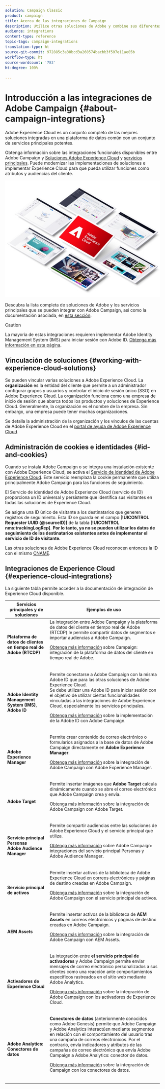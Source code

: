 ```yaml
---
solution: Campaign Classic
product: campaign
title: Acerca de las integraciones de Campaign
description: Utilice otras soluciones de Adobe y combine sus diferentes capacidades con Campaign.
audience: integrations
content-type: reference
topic-tags: campaign-integrations
translation-type: ht
source-git-commit: 972885c3a38bcd3a260574bacbb3f507e11ae05b
workflow-type: ht
source-wordcount: '783'
ht-degree: 100%

---
```



# Introducción a las integraciones de Adobe Campaign {#about-campaign-integrations}

Adobe Experience Cloud es un conjunto completo de las mejores soluciones integradas en una plataforma de datos común con un conjunto de servicios principales potentes.

Obtenga información sobre las integraciones funcionales disponibles entre Adobe Campaign y [Soluciones Adobe Experience Cloud](https://docs.adobe.com/content/help/es-ES/core-services/interface/marketing-cloud-integrations.html) y [servicios principales](https://docs.adobe.com/content/help/es-ES/core-services/interface/about-core-services/core-services.html). Puede modernizar las implementaciones de soluciones e implementar Experience Cloud para que pueda utilizar funciones como atributos y audiencias del cliente.

![](assets/ExCloud-solutions.png)

Descubra la lista completa de soluciones de Adobe y los servicios principales que se pueden integrar con Adobe Campaign, así como la documentación asociada, en [esta sección](#experience-cloud-integrations).

>[!CAUTION]
>
>La mayoría de estas integraciones requieren implementar Adobe Identity Management System (IMS) para iniciar sesión con Adobe ID. [Obtenga más información en esta página](../../integrations/using/about-adobe-id.md).


## Vinculación de soluciones {#working-with-experience-cloud-solutions}

Se pueden vincular varias soluciones a Adobe Experience Cloud. La **organización** es la entidad del cliente que permite a un administrador configurar grupos y usuarios y controlar el inicio de sesión único (SSO) en Adobe Experience Cloud. La organización funciona como una empresa de inicio de sesión que abarca todos los productos y soluciones de Experience Cloud. Generalmente, la organización es el nombre de la empresa. Sin embargo, una empresa puede tener muchas organizaciones.

Se detalla la administración de la organización y los vínculos de las cuentas de Adobe Experience Cloud en el [portal de ayuda de Adobe Experience Cloud](https://docs.adobe.com/content/help/es-ES/core-services/interface/manage-users-and-products/organizations.html).

## Administración de cookies e identidades {#id-and-cookies}

Cuando se instala Adobe Campaign o se integra una instalación existente con Adobe Experience Cloud, se activa el [Servicio de identidad de Adobe Experience Cloud](https://docs.adobe.com/content/help/es-ES/id-service/using/home.html). Este servicio reemplaza la cookie permanente que utiliza principalmente Adobe Campaign para las funciones de seguimiento.

El Servicio de identidad de Adobe Experience Cloud (servicio de ID) proporciona un ID universal y persistente que identifica sus visitantes en todas las soluciones de Experience Cloud.

Se asigna una ID único de visitante a los destinatarios que generen registros de seguimiento. Esta ID se guarda en el campo **[!UICONTROL Requester UUID (@sourceID)]** de la tabla **[!UICONTROL nms:trackingLogRcp]**. **Por lo tanto, ya no se pueden utilizar los datos de seguimiento de los destinatarios existentes antes de implementar el servicio de ID de visitante**.

Las otras soluciones de Adobe Experience Cloud reconocen entonces la ID con el mismo [CNAME](https://docs.adobe.com/content/help/es-ES/id-service/using/reference/analytics-reference/cname.html).

## Integraciones de Experience Cloud {#experience-cloud-integrations}

La siguiente tabla permite acceder a la documentación de integración de Experience Cloud disponible.

<table> 
 <thead> 
  <tr> 
   <th> Servicios principales y de soluciones<br /> </th> 
   <th> Ejemplos de uso<br /> </th> 
  </tr> 
 </thead> 
 <tbody> 
  <tr> 
   <td> <strong>Plataforma de datos de clientes en tiempo real de Adobe (RTCDP)</strong><br /> </td> 
   <td> La integración entre Adobe Campaign y la plataforma de datos del cliente en tiempo real de Adobe (RTCDP) le permite compartir datos de segmentos e importar audiencias a Adobe Campaign.<br /> <p><a href="https://docs.adobe.com/content/help/es-ES/experience-platform/rtcdp/destinations/destinations-cat/adobe-destinations/adobe-campaign-destination.html">Obtenga más información</a> sobre Campaign: integración de la plataforma de datos del cliente en tiempo real de Adobe.</p><br /> </td> 
  </tr> 
  <tr> 
   <td> <strong>Adobe Identity Management System (IMS), Adobe ID</strong><br /> </td> 
   <td> Permite conectarse a Adobe Campaign con la misma Adobe ID que para las otras soluciones de Adobe Experience Cloud.<br /> Se debe utilizar una Adobe ID para iniciar sesión con el objetivo de utilizar ciertas funcionalidades vinculadas a las integraciones de Adobe Experience Cloud, especialmente los servicios principales.<br /> <p><a href="../../integrations/using/about-adobe-id.md">Obtenga más información</a> sobre la implementación de la Adobe ID con Adobe Campaign.</p><br /> </td> 
  </tr> 
  <tr> 
   <td> <strong>Adobe Experience Manager</strong><br /> </td> 
   <td> Permite crear contenido de correo electrónico o formularios asignados a la base de datos de Adobe Campaign directamente en <strong>Adobe Experience Manager</strong>.<br /> <p><a href="../../integrations/using/about-adobe-experience-manager.md">Obtenga más información</a> sobre la integración de Adobe Campaign con Adobe Experience Manager.</p><br /> </td> 
  </tr> 
  <tr> 
   <td> <strong>Adobe Target</strong><br /> </td> 
   <td> Permite insertar imágenes que <strong>Adobe Target</strong> calcula dinámicamente cuando se abre el correo electrónico que Adobe Campaign crea y envía.<br /> <p><a href="../../integrations/using/integrating-with-adobe-target.md">Obtenga más información</a> sobre la integración de Adobe Campaign con Adobe Target.</p><br /> </td> 
  </tr> 
  <tr> 
   <td> <strong>Servicio principal Personas</strong><br /> <strong>Adobe Audience Manager</strong><br /> </td> 
   <td> Permite compartir audiencias entre las soluciones de Adobe Experience Cloud y el servicio principal que utiliza.<br /> <p><a href="../../integrations/using/sharing-audiences-with-adobe-experience-cloud.md">Obtenga más información</a> sobre Adobe Campaign: integraciones del servicio principal Personas y Adobe Audience Manager.</p><br /> </td> 
  </tr> 
  <tr> 
   <td> <strong>Servicio principal de activos</strong><br /> </td> 
   <td> Permite insertar activos de la biblioteca de Adobe Experience Cloud en correos electrónicos y páginas de destino creadas en Adobe Campaign.<br /> <p><a href="../../integrations/using/configuring-access-to-assets.md#integrating-with-experience-cloud-assets">Obtenga más información</a> sobre la integración de Adobe Campaign con el servicio principal de activos.</p><br /> </td> 
  </tr> 
  <tr> 
   <td> <strong>AEM Assets</strong><br /> </td> 
   <td> Permite insertar activos de la biblioteca de <strong>AEM Assets</strong> en correos electrónicos y páginas de destino creadas en Adobe Campaign.<br /> <p><a href="../../integrations/using/configuring-access-to-assets.md#integrating-with-aem-assets">Obtenga más información</a> sobre la integración de Adobe Campaign con AEM Assets.</p><br /> </td> 
  </tr> 
  <tr> 
   <td> <strong>Activadores de Experience Cloud</strong><br /> </td> 
   <td> La integración entre <strong>el servicio principal de activadores</strong> y Adobe Campaign permite enviar mensajes de correo electrónico personalizados a sus clientes como una reacción ante comportamientos específicos rastreados en el sitio web mediante Adobe Analytics.<br /> <p><a href="https://helpx.adobe.com/es/campaign/kb/triggers-and-campaign.html">Obtenga más información</a> sobre la integración de Adobe Campaign con los activadores de Experience Cloud.</p><br /> </td> 
  </tr> 
  <tr> 
   <td> <strong>Adobe Analytics: Conectores de datos</strong><br /> </td> 
   <td> <strong>Conectores de datos</strong> (anteriormente conocidos como Adobe Genesis) permite que Adobe Campaign y Adobe Analytics interactúen mediante segmentos en relación con el comportamiento del usuario tras una campaña de correos electrónicos. Por el contrario, envía indicadores y atributos de las campañas de correo electrónico que envía Adobe Campaign a Adobe Analytics: conector de datos.<br /> <p><a href="../../platform/using/adobe-analytics-data-connector.md">Obtenga más información</a> sobre la integración de Campaign con los conectores de datos.</p><br /> </td> 
  </tr> 
 </tbody> 
</table>

